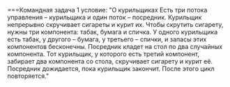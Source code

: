 ===Командная задача 1
условие:
"О курильщиках
Есть три потока управления – курильщика и один поток – посредник. Курильщик непрерывно
скручивает сигареты и курит их. Чтобы скрутить сигарету, нужны три компонента: табак, бумага
и спичка. У одного курильщика есть табак, у другого – бумага, у третьего – спички, и запасы этих
компонентов бесконечны. Посредник кладет на стол по два случайных компонента. Тот
курильщик, у которого есть третий компонент, забирает два компонента со стола, скручивает
сигарету и курит её. Посредник дожидается, пока курильщик закончит. После этого цикл
повторяется."
